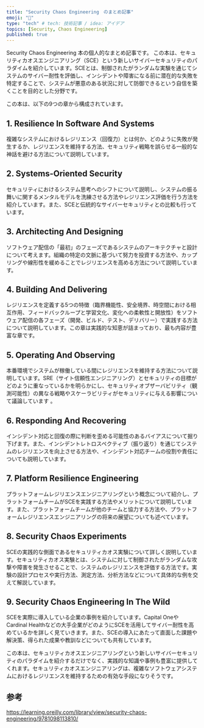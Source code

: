 ```yaml
---
title: "Security Chaos Engineering　のまとめ記事"
emoji: "🐷"
type: "tech" # tech: 技術記事 / idea: アイデア
topics: [Security, Chaos Engineering]
published: true
---
```


Security Chaos Engineering 本の個人的なまとめ記事です。
この本は、セキュリティカオスエンジニアリング（SCE）という新しいサイバーセキュリティのパラダイムを紹介しています。SCEとは、制御されたがランダムな実験を通じてシステムのサイバー耐性を評価し、インシデントや障害になる前に潜在的な失敗を特定することで、システムが悪意のある状況に対して防御できるという自信を築くことを目的とした分野です。

この本は、以下の9つの章から構成されています。

## 1. Resilience In Software And Systems
複雑なシステムにおけるレジリエンス（回復力）とは何か、どのように失敗が発生するか、レジリエンスを維持する方法、セキュリティ戦略を誤らせる一般的な神話を避ける方法について説明しています。

## 2. Systems-Oriented Security
セキュリティにおけるシステム思考へのシフトについて説明し、システムの振る舞いに関するメンタルモデルを洗練させる方法やレジリエンス評価を行う方法を紹介しています。また、SCEと伝統的なサイバーセキュリティとの比較も行っています。

## 3. Architecting And Designing
ソフトウェア配信の「最初」のフェーズであるシステムのアーキテクチャと設計について考えます。組織の特定の文脈に基づいて努力を投資する方法や、カップリングや線形性を緩めることでレジリエンスを高める方法について説明しています。

## 4. Building And Delivering
レジリエンスを定義する5つの特徴（臨界機能性、安全境界、時空間における相互作用、フィードバックループと学習文化、変化への柔軟性と開放性）をソフトウェア配信の各フェーズ（開発、ビルド、テスト、デリバリー）で実践する方法について説明しています。この章は実践的な知恵が詰まっており、最も内容が豊富な章です。

## 5. Operating And Observing
本番環境でシステムが稼働している間にレジリエンスを維持する方法について説明しています。SRE（サイト信頼性エンジニアリング）とセキュリティの目標がどのように重なっているかを明らかにし、セキュリティオブザーバビリティ（観測可能性）の異なる戦略やスケーラビリティがセキュリティに与える影響について議論しています
。
## 6. Responding And Recovering
インシデント対応と回復の際に判断を歪める可能性のあるバイアスについて掘り下げます。また、インシデントレトロスペクティブ（振り返り）を通じてシステムのレジリエンスを向上させる方法や、インシデント対応チームの役割や責任についても説明しています。

## 7. Platform Resilience Engineering
プラットフォームレジリエンスエンジニアリングという概念について紹介し、プラットフォームチームがSCEを実践する方法やメリットについて説明しています。また、プラットフォームチームが他のチームと協力する方法や、プラットフォームレジリエンスエンジニアリングの将来の展望についても述べています。

## 8. Security Chaos Experiments
SCEの実践的な側面であるセキュリティカオス実験について詳しく説明しています。セキュリティカオス実験とは、システムに対して制御されたがランダムな攻撃や障害を発生させることで、システムのレジリエンスを評価する方法です。実験の設計プロセスや実行方法、測定方法、分析方法などについて具体的な例を交えて解説しています。

## 9. Security Chaos Engineering In The Wild
SCEを実際に導入している企業の事例を紹介しています。Capital OneやCardinal Healthなどの大手企業がどのようにSCEを活用してサイバー耐性を高めているかを詳しく見ていきます。また、SCEの導入にあたって直面した課題や解決策、得られた成果や教訓などについても共有しています。

この本は、セキュリティカオスエンジニアリングという新しいサイバーセキュリティのパラダイムを紹介するだけでなく、実践的な知識や事例も豊富に提供してくれます。セキュリティカオスエンジニアリングは、複雑なソフトウェアシステムにおけるレジリエンスを維持するための有効な手段になりそうです。

## 参考

https://learning.oreilly.com/library/view/security-chaos-engineering/9781098113810/
